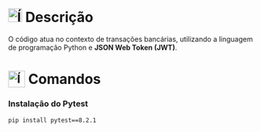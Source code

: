 # <img src="https://github.com/user-attachments/assets/caabfdf0-0f9e-44a3-8200-c6579fe87887" alt="Ícone de descrição" width="28"> Descrição
O código atua no contexto de transações bancárias, utilizando a linguagem de programação Python e **JSON Web Token (JWT)**.

# <sub><img src="https://github.com/user-attachments/assets/2bd91f82-43a7-44c6-8fb3-eaa3ca20089e" alt="Ícone do terminal" width="34"></sub> Comandos
### Instalação do Pytest
```
pip install pytest==8.2.1
```
